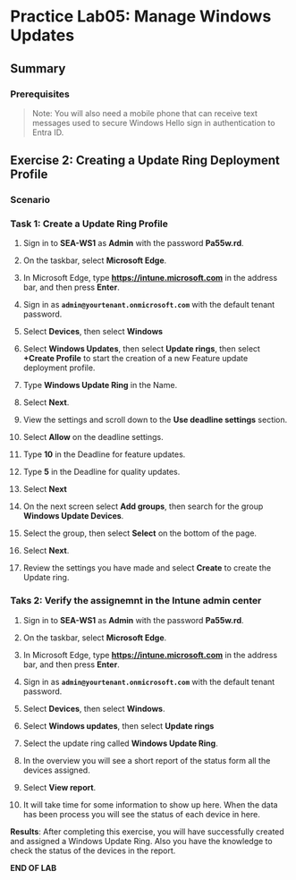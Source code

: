 # Practice Lab05: Manage Windows Updates

## Summary

### Prerequisites

  > Note: You will also need a mobile phone that can receive text messages used to secure Windows Hello sign in authentication to Entra ID.

## Exercise 2: Creating a Update Ring Deployment Profile

### Scenario

### Task 1: Create a Update Ring Profile

1. Sign in to **SEA-WS1** as **Admin** with the password **Pa55w.rd**.

2. On the taskbar, select **Microsoft Edge**.

3. In Microsoft Edge, type **https://intune.microsoft.com** in the  address bar, and then press **Enter**. 

4. Sign in as **`admin@yourtenant.onmicrosoft.com`** with the default tenant password.

5. Select **Devices**, then select **Windows**

6. Select **Windows Updates**, then select **Update rings**, then select **+Create Profile** to start the creation of a new Feature update deployment profile. 

7. Type **Windows Update Ring** in the Name.

8. Select **Next**.

9. View the settings and scroll down to the **Use deadline settings** section.

10. Select **Allow** on the deadline settings.

11. Type **10** in the Deadline for feature updates.

12. Type **5** in the Deadline for quality updates.

13. Select **Next**

14. On the next screen select **Add groups**, then search for the group **Windows Update Devices**.

15. Select the group, then select **Select** on the bottom of the page.

16. Select **Next**.

17. Review the settings you have made and select **Create** to create the Update ring.

### Taks 2: Verify the assignemnt in the Intune admin center

1. Sign in to **SEA-WS1** as **Admin** with the password **Pa55w.rd**.

2. On the taskbar, select **Microsoft Edge**.

3. In Microsoft Edge, type **https://intune.microsoft.com** in the  address bar, and then press **Enter**. 

4. Sign in as **`admin@yourtenant.onmicrosoft.com`** with the default tenant password.

5. Select **Devices**, then select **Windows**.

6. Select **Windows updates**, then select **Update rings**

7. Select the update ring called **Windows Update Ring**.

8. In the overview you will see a short report of the status form all the devices assigned.

9. Select **View report**.

10. It will take time for some information to show up here. When the data has been process you will see the status of each device in here. 

**Results**: After completing this exercise, you will have successfully created and assigned a Windows Update Ring. Also you have the knowledge to check the status of the devices in the report. 

**END OF LAB**